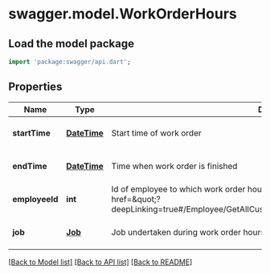 # swagger.model.WorkOrderHours

## Load the model package
```dart
import 'package:swagger/api.dart';
```

## Properties
Name | Type | Description | Notes
------------ | ------------- | ------------- | -------------
**startTime** | [**DateTime**](DateTime.md) | Start time of work order | [optional] [default to null]
**endTime** | [**DateTime**](DateTime.md) | Time when work order is finished | [optional] [default to null]
**employeeId** | **int** | Id of employee to which work order hours are assigned, as retrievable from &lt;a href&#x3D;\&quot;?deepLinking&#x3D;true#/Employee/GetAllCustomerEmployeesV111\&quot;&gt;/api/Employee&lt;/a&gt; | [optional] [default to null]
**job** | [**Job**](Job.md) | Job undertaken during work order hours | [optional] [default to null]

[[Back to Model list]](../README.md#documentation-for-models) [[Back to API list]](../README.md#documentation-for-api-endpoints) [[Back to README]](../README.md)


